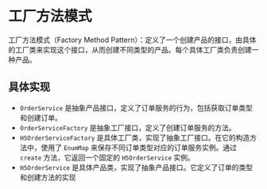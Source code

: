 # 工厂方法模式

工厂方法模式（Factory Method Pattern）：定义了一个创建产品的接口，由具体的工厂类来实现这个接口，从而创建不同类型的产品。每个具体工厂类负责创建一种产品。

## 具体实现

- `OrderService` 是抽象产品接口，定义了订单服务的行为，包括获取订单类型和创建订单。
- `OrderServiceFactory` 是抽象工厂接口，定义了创建订单服务的方法。
- `H5OrderServiceFactory` 是具体工厂类，实现了抽象工厂接口。在它的构造方法中，使用了 `EnumMap` 来保存不同订单类型对应的订单服务实例。通过 `create` 方法，它返回一个固定的 `H5OrderService` 实例。
- `H5OrderService` 是具体产品类，实现了抽象产品接口。它定义了订单的类型和创建方法的实现
